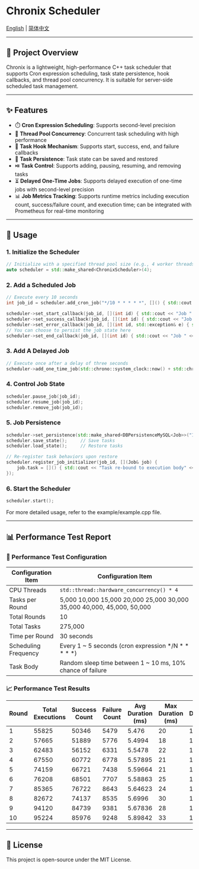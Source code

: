 # Chronix Scheduler 

[English](./README.md) | [简体中文](./README.zh.md)

---

## 🔧 Project Overview

Chronix is a lightweight, high-performance C++ task scheduler that supports Cron expression scheduling, task state persistence, hook callbacks, and thread pool concurrency. It is suitable for server-side scheduled task management.

---

## ✨ Features

- ⏱️ **Cron Expression Scheduling**: Supports second-level precision
- 🧵 **Thread Pool Concurrency**: Concurrent task scheduling with high performance
- 🧩 **Task Hook Mechanism**: Supports start, success, end, and failure callbacks
- 🔄 **Task Persistence**: Task state can be saved and restored
- ⏯️ **Task Control**: Supports adding, pausing, resuming, and removing tasks
- ⏳ **Delayed One-Time Jobs**: Supports delayed execution of one-time jobs with second-level precision
- 📊 **Job Metrics Tracking**: Supports runtime metrics including execution count, success/failure count, and execution time; can be integrated with Prometheus for real-time monitoring

---

## 🚀 Usage

### 1. Initialize the Scheduler

```cpp
// Initialize with a specified thread pool size (e.g., 4 worker threads)
auto scheduler = std::make_shared<ChronixScheduler>(4);
```

### 2. Add a Scheduled Job

```cpp
// Execute every 10 seconds
int job_id = scheduler.add_cron_job("*/10 * * * * *", []() { std::cout << "Job executing" << std::endl; });

scheduler->set_start_callback(job_id, [](int id) { std::cout << "Job " << id << " started" << std::endl; });
scheduler->set_success_callback(job_id, [](int id) { std::cout << "Job " << id << " completed successfully" << std::endl; });
scheduler->set_error_callback(job_id, [](int id, std::exception& e) { std::cerr << "Job " << id << " failed: " << e.what() << std::endl; });
// You can choose to persist the job state here
scheduler->set_end_callback(job_id, [](int id) { std::cout << "Job " << id << " finished" << std::endl; });
```

### 3. Add A Delayed Job

```cpp
// Execute once after a delay of three seconds
scheduler->add_one_time_job(std::chrono::system_clock::now() + std::chrono::seconds(3), []() { printer("[任务2]延时3秒执行"); });
```

### 4. Control Job State

```cpp
scheduler.pause_job(job_id);
scheduler.resume_job(job_id);
scheduler.remove_job(job_id);
```

### 5. Job Persistence

```cpp
scheduler->set_persistence(std::make_shared<DBPersistenceMySQL<Job>>("127.0.0.1", 33036, "root", "******", "chronix"));
scheduler.save_state();     // Save tasks
scheduler.load_state();     // Restore tasks

// Re-register task behaviors upon restore
scheduler.register_job_initializer(job_id, [](Job& job) {
    job.task = []() { std::cout << "Task re-bound to execution body" << std::endl; };
});
```

### 6. Start the Scheduler

```cpp
scheduler.start();
```
For more detailed usage, refer to the example/example.cpp file.

---

## 📊 Performance Test Report

### 🧪 Performance Test Configuration

| **Configuration Item**         | **Configuration Item**                            |
| -------------- | ------------------------------- |
| CPU Threads     | `std::thread::hardware_concurrency() * 4` |
| Tasks per Round     | 5,000 10,000 15,000 20,000 25,000 30,000 35,000 40,000, 45,000, 50,000 |
| Total Rounds         | 10                              |
| Total Tasks       | 275,000                            |
| Time per Round   | 30 seconds                          |
| Scheduling Frequency       | Every 1 ~ 5 seconds (cron expression */N * * * * *) |
| Task Body         | Random sleep time between 1 ~ 10 ms, 10% chance of failure           |

### 📈 Performance Test Results

| Round | Total Executions | Success Count | Failure Count | Avg Duration (ms) | Max Duration (ms) | Min Duration (ms) | Total Time (s) | Throughput (TPS) | Success Rate (%) | Error Rate (%) |
|-------|------------------|----------------|----------------|--------------------|--------------------|--------------------|----------------|-------------------|------------------|----------------|
| 1     | 55825            | 50346          | 5479           | 5.476              | 20                 | 1                  | 330.400        | 168.961864        | 90.1854          | 9.8146         |
| 2     | 57665            | 51889          | 5776           | 5.4994             | 18                 | 1                  | 340.963        | 169.123923        | 89.9835          | 10.0165        |
| 3     | 62483            | 56152          | 6331           | 5.5478             | 22                 | 1                  | 370.231        | 168.767607        | 89.8676          | 10.1324        |
| 4     | 67550            | 60772          | 6778           | 5.57895            | 21                 | 1                  | 399.779        | 168.968355        | 89.9660          | 10.0340        |
| 5     | 74159            | 66721          | 7438           | 5.59664            | 21                 | 1                  | 438.203        | 169.234350        | 89.9702          | 10.0298        |
| 6     | 76208            | 68501          | 7707           | 5.58863            | 25                 | 1                  | 447.875        | 170.154619        | 89.8869          | 10.1131        |
| 7     | 85365            | 76722          | 8643           | 5.64623            | 24                 | 1                  | 505.051        | 169.022534        | 89.8752          | 10.1248        |
| 8     | 82672            | 74137          | 8535           | 5.6996             | 30                 | 1                  | 489.611        | 168.852415        | 89.6761          | 10.3239        |
| 9     | 94120            | 84739          | 9381           | 5.67836            | 28                 | 1                  | 555.647        | 169.388119        | 90.0329          | 9.9671         |
| 10    | 95224            | 85976          | 9248           | 5.89842            | 33                 | 1                  | 573.867        | 165.933918        | 90.2882          | 9.7118         |

---

## 📄 License

This project is open-source under the MIT License.
